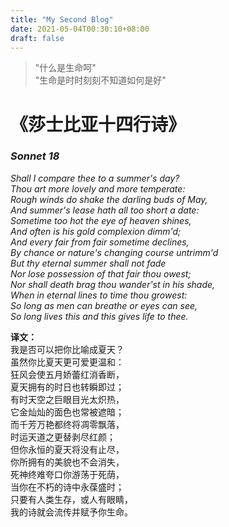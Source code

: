```yaml
---
title: "My Second Blog"
date: 2021-05-04T00:30:10+08:00
draft: false
---
```


> "什么是生命呵"  
> "生命是时时刻刻不知道如何是好"

# **《莎士比亚十四行诗》**

### ***Sonnet 18***  
*Shall I compare thee to a summer's day?*  
*Thou art more lovely and more temperate:*  
*Rough winds do shake the darling buds of May,*  
*And summer's lease hath all too short a date:*  
*Sometime too hot the eye of heaven shines,*  
*And often is his gold complexion dimm'd;*  
*And every fair from fair sometime declines,*  
*By chance or nature's changing course untrimm'd*  
*But thy eternal summer shall not fade*  
*Nor lose possession of that fair thou owest;*  
*Nor shall death brag thou wander'st in his shade,*  
*When in eternal lines to time thou growest:*  
*So long as men can breathe or eyes can see,*  
*So long lives this and this gives life to thee.* 


**译文：**  
我是否可以把你比喻成夏天？  
虽然你比夏天更可爱更温和：  
狂风会使五月娇蕾红消香断，  
夏天拥有的时日也转瞬即过；  
有时天空之巨眼目光太炽热，  
它金灿灿的面色也常被遮暗；  
而千芳万艳都终将凋零飘落，  
时运天道之更替剥尽红颜；  
但你永恒的夏天将没有止尽，  
你所拥有的美貌也不会消失，  
死神终难夸口你游荡于死荫，  
当你在不朽的诗中永葆盛时；  
只要有人类生存，或人有眼睛，  
我的诗就会流传并赋予你生命。